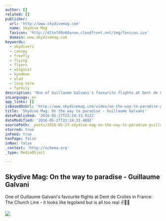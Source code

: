 ```yaml
---
author: []
related: []
publisher:
  url: 'http://www.skydivemag.com'
  name: Skydive Mag
  favicon: 'http://d1te7d9v68snxe.cloudfront.net/img/favicon.ico'
  domain: www.skydivemag.com
keywords:
  - skydivers
  - canopy
  - freefly
  - flying
  - flyers
  - wingsuit
  - hyndman
  - elad
  - long-term
  - farmily
description: "One of Guillaume Galvani's favourite flights at Dent de Crolles in France: The Church Line - it looks like legoland but is all too real ✌\uD83D\uDE1C\uD83C\uDFA5"
inLanguage: en
app_links: []
isBasedOnUrl: 'http://www.skydivemag.com/video/on-the-way-to-paradise-guillaume-galvani'
title: 'Skydive Mag: On the way to paradise - Guillaume Galvani'
datePublished: '2016-05-27T23:24:33.912Z'
dateModified: '2016-05-27T23:24:33.488Z'
sourcePath: _posts/2016-05-27-skydive-mag-on-the-way-to-paradise-guillaume-galvani.md
starred: true
inFeed: true
hasPage: false
inNav: false
_context: 'http://schema.org'
_type: MediaObject

---
```

<article style=""><h1>Skydive Mag: On the way to paradise - Guillaume Galvani</h1><p>One of Guillaume Galvani's favourite flights at Dent de Crolles in France: The Church Line - it looks like legoland but is all too real ✌</p><img src="http://d1h4nowyuicqif.cloudfront.net/AMRF6kDlT8mZItbKJW1cJw.jpeg" /></article>